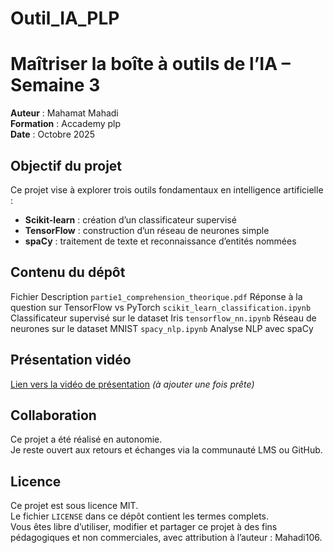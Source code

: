 # Outil_IA_PLP
# Maîtriser la boîte à outils de l’IA – Semaine 3

**Auteur** : Mahamat Mahadi  
**Formation** : Accademy plp  
**Date** : Octobre 2025

## Objectif du projet

Ce projet vise à explorer trois outils fondamentaux en intelligence artificielle :

- **Scikit-learn** : création d’un classificateur supervisé
- **TensorFlow** : construction d’un réseau de neurones simple
- **spaCy** : traitement de texte et reconnaissance d’entités nommées


## Contenu du dépôt

  Fichier Description 
 `partie1_comprehension_theorique.pdf`  Réponse à la question sur TensorFlow vs PyTorch 
 `scikit_learn_classification.ipynb`  Classificateur supervisé sur le dataset Iris 
 `tensorflow_nn.ipynb`  Réseau de neurones sur le dataset MNIST 
 `spacy_nlp.ipynb`  Analyse NLP avec spaCy 


## Présentation vidéo

[Lien vers la vidéo de présentation](https://...) *(à ajouter une fois prête)*


## Collaboration

Ce projet a été réalisé en autonomie.  
Je reste ouvert aux retours et échanges via la communauté LMS ou GitHub.

## Licence

Ce projet est sous licence MIT.  
Le fichier `LICENSE` dans ce dépôt contient les termes complets.  
Vous êtes libre d’utiliser, modifier et partager ce projet à des fins pédagogiques et non commerciales, avec attribution à l’auteur : Mahadi106.
